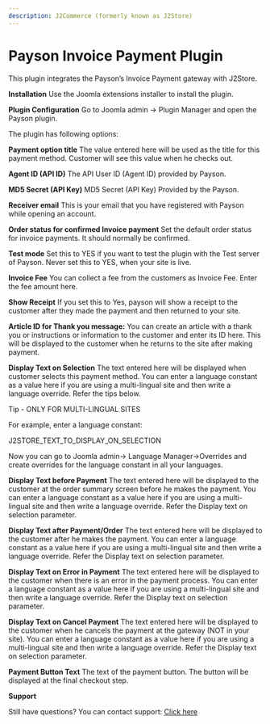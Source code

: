 ```yaml
---
description: J2Commerce (formerly known as J2Store)
---
```


# Payson Invoice Payment Plugin

This plugin integrates the Payson’s Invoice Payment gateway with J2Store.

**Installation** Use the Joomla extensions installer to install the plugin.

**Plugin Configuration** Go to Joomla admin → Plugin Manager and open the Payson plugin.

The plugin has following options:

**Payment option title** The value entered here will be used as the title for this payment method. Customer will see this value when he checks out.

**Agent ID (API ID)** The API User ID (Agent ID) provided by Payson.

**MD5 Secret (API Key)** MD5 Secret (API Key) Provided by the Payson.

**Receiver email** This is your email that you have registered with Payson while opening an account.

**Order status for confirmed Invoice payment** Set the default order status for invoice payments. It should normally be confirmed.

**Test mode** Set this to YES if you want to test the plugin with the Test server of Payson. Never set this to YES, when your site is live.

**Invoice Fee** You can collect a fee from the customers as Invoice Fee. Enter the fee amount here.

**Show Receipt** If you set this to Yes, payson will show a receipt to the customer after they made the payment and then returned to your site.

**Article ID for Thank you message:** You can create an article with a thank you or instructions or information to the customer and enter its ID here. This will be displayed to the customer when he returns to the site after making payment.

**Display Text on Selection** The text entered here will be displayed when customer selects this payment method. You can enter a language constant as a value here if you are using a multi-lingual site and then write a language override. Refer the tips below.

Tip - ONLY FOR MULTI-LINGUAL SITES

For example, enter a language constant:

J2STORE\_TEXT\_TO\_DISPLAY\_ON\_SELECTION

Now you can go to Joomla admin-> Language Manager->Overrides and create overrides for the language constant in all your languages.

**Display Text before Payment** The text entered here will be displayed to the customer at the order summary screen before he makes the payment. You can enter a language constant as a value here if you are using a multi-lingual site and then write a language override. Refer the Display text on selection parameter.

**Display Text after Payment/Order** The text entered here will be displayed to the customer after he makes the payment. You can enter a language constant as a value here if you are using a multi-lingual site and then write a language override. Refer the Display text on selection parameter.

**Display Text on Error in Payment** The text entered here will be displayed to the customer when there is an error in the payment process. You can enter a language constant as a value here if you are using a multi-lingual site and then write a language override. Refer the Display text on selection parameter.

**Display Text on Cancel Payment** The text entered here will be displayed to the customer when he cancels the payment at the gateway (NOT in your site). You can enter a language constant as a value here if you are using a multi-lingual site and then write a language override. Refer the Display text on selection parameter.

**Payment Button Text** The text of the payment button. The button will be displayed at the final checkout step.

**Support**

Still have questions? You can contact support: [Click here](https://www.j2commerce.com/support)
